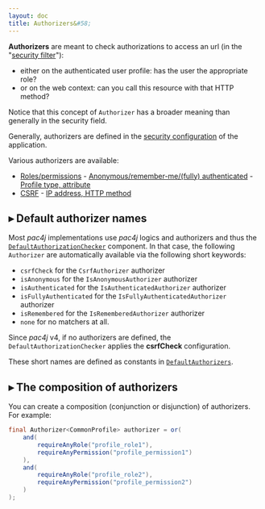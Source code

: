 ```yaml
---
layout: doc
title: Authorizers&#58;
---
```


**Authorizers** are meant to check authorizations to access an url (in the "[security filter](how-to-implement-pac4j-for-a-new-framework.html#a-secure-an-url)"):

* either on the authenticated user profile: has the user the appropriate role?
* or on the web context: can you call this resource with that HTTP method?

Notice that this concept of <code>Authorizer</code> has a broader meaning than generally in the security field.

Generally, authorizers are defined in the [security configuration](config.html) of the application.

Various authorizers are available:

- [Roles/permissions](authorizers/profile-authorizers.html#roles--permissions) - [Anonymous/remember-me/(fully) authenticated](authorizers/profile-authorizers.html#authentication-levels) - [Profile type, attribute](authorizers/profile-authorizers.html#others)
- [CSRF](authorizers/web-authorizers.html#csrf) - [IP address, HTTP method](authorizers/web-authorizers.html#others)


## &#9656; Default authorizer names

Most *pac4j* implementations use *pac4j* logics and authorizers and thus the [`DefaultAuthorizationChecker`](https://github.com/pac4j/pac4j/blob/master/pac4j-core/src/main/java/org/pac4j/core/authorization/checker/DefaultAuthorizationChecker.java) component. In that case, the following `Authorizer` are automatically available via the following short keywords:

- `csrfCheck` for the `CsrfAuthorizer` authorizer
- `isAnonymous` for the `IsAnonymousAuthorizer` authorizer
- `isAuthenticated` for the `IsAuthenticatedAuthorizer` authorizer
- `isFullyAuthenticated` for the `IsFullyAuthenticatedAuthorizer` authorizer
- `isRemembered` for the `IsRememberedAuthorizer` authorizer
- `none` for no matchers at all.

<div class="warning"><i class="fa fa-exclamation-triangle fa-2x" aria-hidden="true"></i> Since <i>pac4j</i> v4, if no authorizers are defined, the <code>DefaultAuthorizationChecker</code> applies the <b>csrfCheck</b> configuration.</div>

These short names are defined as constants in [`DefaultAuthorizers`](https://github.com/pac4j/pac4j/blob/master/pac4j-core/src/main/java/org/pac4j/core/authorization/authorizer/DefaultAuthorizers.java).

## &#9656; The composition of authorizers

You can create a composition (conjunction or disjunction) of authorizers. 
For example:

```java
final Authorizer<CommonProfile> authorizer = or(
    and(
        requireAnyRole("profile_role1"),
        requireAnyPermission("profile_permission1")
    ),
    and(
        requireAnyRole("profile_role2"),
        requireAnyPermission("profile_permission2")
    )
);
```